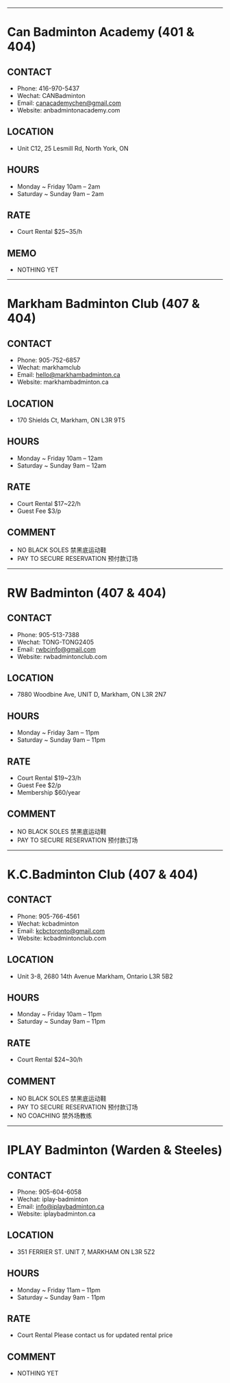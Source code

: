  --- 
# Can Badminton Academy (401 & 404)

## CONTACT
- Phone: 416-970-5437  
- Wechat: CANBadminton  
- Email: canacademychen@gmail.com
- Website: anbadmintonacademy.com

## LOCATION
- Unit C12, 25 Lesmill Rd, North York, ON

## HOURS
- Monday ~ Friday 10am – 2am
- Saturday ~ Sunday 9am – 2am

## RATE
- Court Rental $25~35/h 

## MEMO
- NOTHING YET

 --- 
# Markham Badminton Club (407 & 404)

## CONTACT
- Phone: 905-752-6857
- Wechat: markhamclub
- Email: hello@markhambadminton.ca
- Website: markhambadminton.ca

## LOCATION
- 170 Shields Ct, Markham, ON L3R 9T5 

## HOURS
- Monday ~ Friday 10am – 12am
- Saturday ~ Sunday 9am – 12am

## RATE
- Court Rental $17~22/h 
- Guest Fee $3/p

## COMMENT
- NO BLACK SOLES 禁黑底运动鞋
- PAY TO SECURE RESERVATION 预付款订场

 --- 
# RW Badminton (407 & 404)

## CONTACT
- Phone: 905-513-7388
- Wechat: TONG-TONG2405
- Email: rwbcinfo@gmail.com
- Website: rwbadmintonclub.com

## LOCATION
- 7880 Woodbine Ave, UNIT D, Markham, ON L3R 2N7

## HOURS
- Monday ~ Friday 3am – 11pm
- Saturday ~ Sunday 9am – 11pm

## RATE
- Court Rental $19~23/h 
- Guest Fee $2/p
- Membership $60/year

## COMMENT
- NO BLACK SOLES 禁黑底运动鞋
- PAY TO SECURE RESERVATION 预付款订场

 --- 
# K.C.Badminton Club (407 & 404)

## CONTACT
- Phone: 905-766-4561
- Wechat: kcbadminton
- Email: kcbctoronto@gmail.com
- Website: kcbadmintonclub.com

## LOCATION
- Unit 3-8, 2680 14th Avenue Markham, Ontario ​L3R 5B2

## HOURS
- Monday ~ Friday 10am – 11pm
- Saturday ~ Sunday 9am – 11pm

## RATE
- Court Rental $24~30/h 

## COMMENT
- NO BLACK SOLES 禁黑底运动鞋
- PAY TO SECURE RESERVATION 预付款订场
- NO COACHING 禁外场教练

 --- 
# IPLAY Badminton (Warden & Steeles)

## CONTACT
- Phone: 905-604-6058
- Wechat: iplay-badminton
- Email: info@iplaybadminton.ca
- Website: iplaybadminton.ca

## LOCATION
- 351 FERRIER ST. UNIT 7, MARKHAM ON L3R 5Z2

## HOURS
- Monday ~ Friday 11am – 11pm
- Saturday ~ Sunday 9am - 11pm

## RATE
- Court Rental Please contact us for updated rental price

## COMMENT
- NOTHING YET